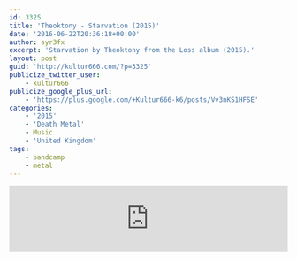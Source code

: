 ```yaml
---
id: 3325
title: 'Theoktony - Starvation (2015)'
date: '2016-06-22T20:36:18+00:00'
author: syr3fx
excerpt: 'Starvation by Theoktony from the Loss album (2015).'
layout: post
guid: 'http://kultur666.com/?p=3325'
publicize_twitter_user:
    - kultur666
publicize_google_plus_url:
    - 'https://plus.google.com/+Kultur666-k6/posts/Vv3nKS1HFSE'
categories:
    - '2015'
    - 'Death Metal'
    - Music
    - 'United Kingdom'
tags:
    - bandcamp
    - metal
---
```


<iframe style="border: 0; width: 100%; height: 120px;" src="https://bandcamp.com/EmbeddedPlayer/album=10428965/size=large/bgcol=333333/linkcol=e99708/tracklist=false/transparent=true/" seamless></iframe>